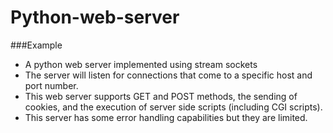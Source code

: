 # Python-web-server


 
 ###Example
 - A python web server implemented using stream sockets
 - The server will listen for connections that come to a specific host and port number.
 - This web server supports GET and POST methods, the sending of cookies, and the execution of server side scripts (including CGI scripts).
 - This server has some error handling capabilities but they are limited.
